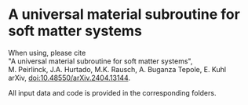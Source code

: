 # A universal material subroutine for soft matter systems
When using, please cite  
"A universal material subroutine for soft matter systems",  
M. Peirlinck, J.A. Hurtado, M.K. Rausch, A. Buganza Tepole, E. Kuhl  
arXiv, [doi:10.48550/arXiv.2404.13144](https://doi.org/10.48550/arXiv.2404.13144).

All input data and code is provided in the corresponding folders.
